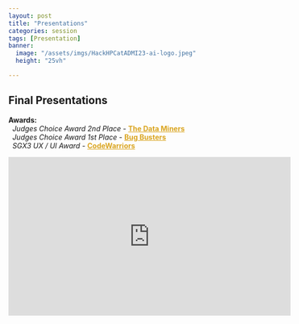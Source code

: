 ```yaml
---
layout: post
title: "Presentations"
categories: session
tags: [Presentation]
banner:
  image: "/assets/imgs/HackHPCatADMI23-ai-logo.jpeg"
  height: "25vh"

---
```

## Final Presentations

<strong>Awards:</strong><br>
          &nbsp;&nbsp;<i class="fa-solid fa-trophy" style="color: goldenrod;"></i><em>Judges Choice Award 2nd Place</em> - <strong><a href="https://hackhpc.github.io/admi23/teams.html#The%20Data%20Miners" style="color: goldenrod;">The Data Miners</a></strong><br>
          &nbsp;&nbsp;<i class="fa-solid fa-trophy" style="color: goldenrod;"></i><em>Judges Choice Award 1st Place</em> - <strong><a href="https://hackhpc.github.io/admi23/teams.html#Bug%20Busters" style="color: goldenrod;">Bug Busters</a></strong><br>
          &nbsp;&nbsp;<i class="fa-solid fa-trophy" style="color: goldenrod;"></i><em>SGX3 UX / UI Award </em> - <strong><a href="https://hackhpc.github.io/admi23/teams.html#CodeWarriors" style="color: goldenrod;">CodeWarriors</a></strong><br>

<iframe width="560" height="315" src="https://www.youtube.com/embed/m9Rz01V_1lA" title="YouTube video player" frameborder="0" allow="accelerometer; autoplay; clipboard-write; encrypted-media; gyroscope; picture-in-picture; web-share" allowfullscreen></iframe>









 



